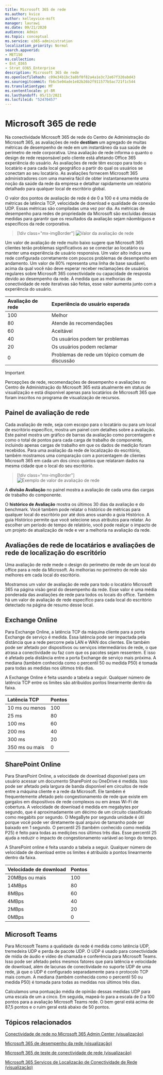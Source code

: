 ```yaml
---
title: Microsoft 365 de rede
ms.author: kvice
author: kelleyvice-msft
manager: laurawi
ms.date: 09/21/2020
audience: Admin
ms.topic: conceptual
ms.service: o365-administration
localization_priority: Normal
search.appverid:
- MET150
ms.collection:
- Ent_O365
- Strat_O365_Enterprise
description: Microsoft 365 de rede
ms.openlocfilehash: c09e34b1bc3a8bf0f82a4a1e3c72e67f320abd43
ms.sourcegitcommit: fb6c5e04ade1e82b26b2f911577b5ac721f1c544
ms.translationtype: MT
ms.contentlocale: pt-BR
ms.lasthandoff: 05/13/2021
ms.locfileid: "52470457"
---
```

# <a name="microsoft-365-network-assessment"></a>Microsoft 365 de rede

Na conectividade Microsoft 365 de rede do Centro de Administração do Microsoft 365, as avaliações de rede **destilam** um agregado de muitas métricas de desempenho de rede em um instantâneo da sua saúde de perímetro de rede corporativa. Uma avaliação de rede informa o quanto o design de rede responsável pelo cliente está afetando Office 365 experiência do usuário. As avaliações de rede têm escopo para todo o locatário e para cada local geográfico a partir do qual os usuários se conectam ao seu locatário. As avaliações fornecem Microsoft 365 administradores com uma maneira fácil de obter instantaneamente uma noção da saúde da rede da empresa e detalhar rapidamente um relatório detalhado para qualquer local de escritório global.

O valor dos pontos de avaliação de rede é de 0 a 100 e é uma média de métricas de latência TCP, velocidade de download e qualidade de conexão UDP. Essas métricas são compiladas uma vez por dia. As métricas de desempenho para redes de propriedade da Microsoft são excluídas dessas medidas para garantir que os resultados da avaliação sejam nãombíguos e específicos da rede corporativa.

> [!div class="mx-imgBorder"]
> ![Valor da avaliação de rede](../media/m365-mac-perf/m365-mac-perf-overview-score-top.png)

Um valor de avaliação de rede muito baixo sugere que Microsoft 365 clientes terão problemas significativos ao se conectar ao locatário ou manter uma experiência de usuário responsiva. Um valor alto indica uma rede configurada corretamente com poucos problemas de desempenho em andamento. Um valor de 80% representa uma linha de base saudável, acima da qual você não deve esperar receber reclamações de usuários regulares sobre Microsoft 365 conectividade ou capacidade de resposta devido ao desempenho da rede. À medida que as melhorias de conectividade de rede iterativas são feitas, esse valor aumenta junto com a experiência do usuário.

| Avaliação de rede | Experiência do usuário esperada |
| :----------------- | :----------------------- |
| 100                | Melhor                     |
| 80                 | Atende às recomendações    |
| 60                 | Aceitável               |
| 40                 | Os usuários podem ter problemas |
| 20                 | Os usuários podem reclamar       |
| 0                  | Problemas de rede um tópico comum de discussão |

>[!IMPORTANT]
>Percepções de rede, recomendações de desempenho e avaliações no Centro de Administração do Microsoft 365 está atualmente em status de visualização e está disponível apenas para locatários de Microsoft 365 que foram inscritos no programa de visualização de recursos.

## <a name="network-assessment-panel"></a>Painel de avaliação de rede

Cada avaliação de rede, seja com escopo para o locatário ou para um local de escritório específico, mostra um painel com detalhes sobre a avaliação. Este painel mostra um gráfico de barras da avaliação como porcentagem e como o total de pontos para cada carga de trabalho de componente, incluindo apenas cargas de trabalho em que os dados de medição foram recebidos. Para uma avaliação da rede de localização do escritório, também mostramos uma comparação com a porcentagem de clientes Microsoft 365 em cada um dos cinco quintos que relataram dados na mesma cidade que o local do seu escritório.

> [!div class="mx-imgBorder"]
> ![Exemplo de valor de avaliação de rede](../media/m365-mac-perf/m365-mac-perf-overview-score.png)

A **divisão Avaliação** no painel mostra a avaliação de cada uma das cargas de trabalho do componente.

O **histórico de Avaliação** mostra os últimos 30 dias da avaliação e do benchmark. Você também pode relatar o histórico de métricas para qualquer local do escritório por até dois anos usando a guia Histórico. A guia Histórico permite que você selecione seus atributos para relatar. Ao escolher um período de tempo de relatório, você pode realçar o impacto de um projeto de atualização de rede e ver a melhoria na avaliação da rede.

## <a name="tenant-network-assessments-and-office-location-network-assessments"></a>Avaliações de rede de locatários e avaliações de rede de localização do escritório

Uma avaliação de rede mede o design do perímetro de rede de um local do office para a rede da Microsoft. As melhorias no perímetro de rede são melhores em cada local do escritório.

Mostramos um valor de avaliação de rede para todo o locatário Microsoft 365 na página visão geral do desempenho da rede. Esse valor é uma média ponderada das avaliações de rede para todos os locais do office. Também há um valor de avaliação de rede específico para cada local do escritório detectado na página de resumo desse local.

## <a name="exchange-online"></a>Exchange Online

Para Exchange Online, a latência TCP da máquina cliente para a porta Exchange de serviço é medida. Essa latência pode ser impactada pela distância que a rede percorre pela LAN e WAN dos clientes. Ele também pode ser afetado por dispositivos ou serviços intermediários de rede, o que atrasa a conectividade ou faz com que os pacotes sejam ressentem. E isso é afetado pela distância entre a porta Exchange de serviço mais próxima. A mediana (também conhecida como o percentil 50 ou medida P50) é tomada para todas as medidas nos últimos três dias.

A Exchange Online é feita usando a tabela a seguir. Qualquer número de latência TCP entre os limites são atribuídos pontos linearmente dentro da faixa.

| Latência TCP   | Pontos |
| :------------ | :----- |
| 10 ms ou menos  | 100    |
| 25 ms          | 80     |
| 100 ms         | 60     |
| 200 ms         | 40     |
| 300 ms         | 20     |
| 350 ms ou mais | 0      |

## <a name="sharepoint-online"></a>SharePoint Online

Para SharePoint Online, a velocidade de download disponível para um usuário acessar um documento SharePoint ou OneDrive é medida. Isso pode ser afetado pela largura de banda disponível em circuitos de rede entre a máquina cliente e a rede da Microsoft. Ele também é frequentemente afetado pelo congestionamento de rede que existe em gargalos em dispositivos de rede complexos ou em áreas Wi-Fi de cobertura. A velocidade de download é medida em megabytes por segundo, que é aproximadamente um décimo de um circuito classificado como megabits por segundo. O MegaByte por segunda unidade é útil porque você pode ver diretamente qual arquivo de tamanho pode ser baixado em 1 segundo. O percentil 25 (também conhecido como medida P25) é feito para todas as medições nos últimos três dias. Esse percentil 25 ajuda a reduzir o impacto de congestionamento variável ao longo do tempo.

A SharePoint online é feita usando a tabela a seguir. Qualquer número de velocidade de download entre os limites é atribuído a pontos linearmente dentro da faixa.

| Velocidade de download | Pontos |
| :------------- | :----- |
| 20MBps ou mais | 100    |
| 14MBps         | 80     |
| 8MBps          | 60     |
| 4MBps          | 40     |
| 2MBps          | 20     |
| 0MBps          | 0      |

## <a name="microsoft-teams"></a>Microsoft Teams

Para Microsoft Teams a qualidade da rede é medida como latência UDP, tremedeira UDP e perda de pacote UDP. O UDP é usado para conectividade de mídia de áudio e vídeo de chamada e conferência para Microsoft Teams. Isso pode ser afetado pelos mesmos fatores que para latência e velocidade de download, além de lacunas de conectividade no suporte UDP de uma rede, já que o UDP é configurado separadamente para o protocolo TCP mais comum. A mediana (também conhecida como o percentil 50 ou medida P50) é tomada para todas as medidas nos últimos três dias. 

Calculamos uma pontuação média de opinião dessas medidas UDP para uma escala de um a cinco. Em seguida, mapeá-lo para a escala de 0 a 100 pontos para a avaliação Microsoft Teams rede.  O bem geral está acima de 87,5 pontos e o ruim geral está abaixo de 50 pontos.

## <a name="related-topics"></a>Tópicos relacionados

[Conectividade de rede no Microsoft 365 Admin Center (visualização)](office-365-network-mac-perf-overview.md)

[Microsoft 365 de desempenho da rede (visualização)](office-365-network-mac-perf-insights.md)

[Microsoft 365 de teste de conectividade de rede (visualização)](office-365-network-mac-perf-onboarding-tool.md)

[Microsoft 365 Serviços de Localização de Conectividade de Rede (visualização)](office-365-network-mac-location-services.md)
